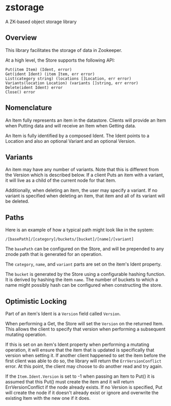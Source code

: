 # zstorage

A ZK-based object storage library

## Overview

This library facilitates the storage of data in Zookeeper.

At a high level, the Store supports the following API:

	Put(item Item) (Ident, error)
	Get(ident Ident) (item Item, err error)
	List(category string) (locations []Location, err error)
	Variants(location Location) (variants []string, err error)
	Delete(ident Ident) error
	Close() error

## Nomenclature

An Item fully represents an item in the datastore.  Clients will provide an Item when Putting data and will receive an Item when Getting data.

An Item is fully identified by a composed Ident.  The Ident points to a Location and also an optional Variant and an optional Version.

## Variants

An item may have any number of variants. Note that this is different from the Version which is described below.  If a client Puts an item with a variant, it will live as a child of the current node for that item.

Additionally, when deleting an item, the user may specify a variant.  If no variant is specified when deleting an item, that item and all of its variant will be deleted.

## Paths

Here is an example of how a typical path might look like in the system:

	/[basePath]/[category]/buckets/[bucket]/[name]/[variant]
	
The `basePath` can be configured on the Store, and will be prepended to any znode path that is generated for an operation.

The `category`, `name`, and `variant` parts are set on the item's Ident property.

The `bucket` is generated by the Store using a configurable hashing function.  It is derived by hashing the item `name`.  The number of buckets to which a name might possibly hash can be configured when constructing the store.

## Optimistic Locking

Part of an item's Ident is a `Version` field called `Version`.

When performing a Get, the Store will set the `Version` on the returned Item.  This allows the client to specify that version when performing a subsequent mutating operation.

If this is set on an item's Ident property when performing a mutating operation, it will ensure that the item that is updated is specifically that version when setting it.  If another client happened to set the item before the first client was able to do so, the library will return the `ErrVersionConflict` error.  At this point, the client may choose to do another read and try again.

If the `Item.Ident.Version` is set to -1 when passing an Item to Put() it is assumed that this Put() must create the item and it will return ErrVersionConflict if the node already exists. If no Version is specified, Put will create the node if it doesn't already exist or ignore and overwrite the existing Item with the new one if it does.
